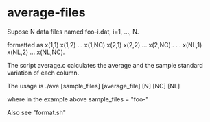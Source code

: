 # average-files

Supose N data files named foo-i.dat, i=1, ..., N.

formatted as 
x(1,1) x(1,2) ... x(1,NC) 
x(2,1) x(2,2) ... x(2,NC)
.
.
.
x(NL,1) x(NL,2) ... x(NL,NC).

The script average.c calculates the average and the 
sample standard variation of each column. 

The usage is 
./ave [sample_files] [average_file] [N] [NC] [NL]

where in the example above sample_files = "foo-"

Also see "format.sh"
 
